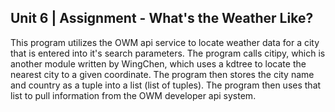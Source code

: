 ## Unit 6 | Assignment - What's the Weather Like?



This program utilizes the OWM api service to locate weather data for a city that is entered into it's search parameters.  The program calls
citipy, which is another module written by WingChen, which uses a kdtree to locate the nearest city to a given coordinate.  The program then 
stores the city name and country as a tuple into a list (list of tuples).  The program then uses that list to pull information from the OWM developer 
api system.